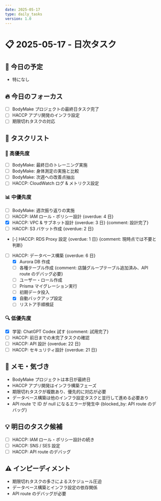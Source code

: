 ```yaml
---
date: 2025-05-17
type: daily_tasks
version: 1.0
---
```


# 📋 2025-05-17 - 日次タスク

## 📅 今日の予定

-   特になし

## 🔥 今日のフォーカス

-   [ ] BodyMake プロジェクトの最終日タスク完了
-   [ ] HACCP アプリ開発のインフラ設定
-   [ ] 期限切れタスクの対応

## 📝 タスクリスト

### 🚀 高優先度

-   [ ] BodyMake: 最終日のトレーニング実施
-   [ ] BodyMake: 身体測定の実施と比較
-   [ ] BodyMake: 次週への改善点抽出
-   [ ] HACCP: CloudWatch ログ & メトリクス設定

### 📊 中優先度

-   [ ] BodyMake: 週次振り返りの実施
-   [ ] HACCP: IAM ロール・ポリシー設計 {overdue: 4 日}
-   [x] HACCP: VPC & サブネット設計 {overdue: 3 日} {comment: 設計完了}
-   [ ] HACCP: S3 バケット作成 {overdue: 2 日}
-   [-] HACCP: RDS Proxy 設定 {overdue: 1 日} {comment: 現時点では不要と判断}
-   [ ] HACCP: データベース構築 {overdue: 6 日}
    -   [x] Aurora DB 作成
    -   [ ] 各種テーブル作成 {comment: 店舗グループテーブル追加済み、API route のデバッグ必要}
    -   [ ] ユーザー・ロール作成
    -   [ ] Prisma マイグレーション実行
    -   [ ] 初期データ投入
    -   [x] 自動バックアップ設定
    -   [ ] リストア手順検証

### 🔍 低優先度

-   [x] 学習: ChatGPT Codex 試す {comment: 試用完了}
-   [ ] HACCP: 前日までの未完了タスクの確認
-   [ ] HACCP: API 設計 {overdue: 22 日}
-   [ ] HACCP: セキュリティ設計 {overdue: 21 日}

## 📓 メモ・気づき

-   BodyMake プロジェクトは本日が最終日
-   HACCP アプリ開発はインフラ構築フェーズ
-   期限切れタスクが複数あり、優先的に対応が必要
-   データベース構築は他のインフラ設定タスクと並行して進める必要あり
-   API route で ID が null になるエラーが発生中 {blocked_by: API route のデバッグ}

## 💡 明日のタスク候補

-   [ ] HACCP: IAM ロール・ポリシー設計の続き
-   [ ] HACCP: SNS / SES 設定
-   [ ] HACCP: API route のデバッグ

## ⚠️ インピーディメント

-   期限切れタスクの多さによるスケジュール圧迫
-   データベース構築とインフラ設定の依存関係
-   API route のデバッグが必要

